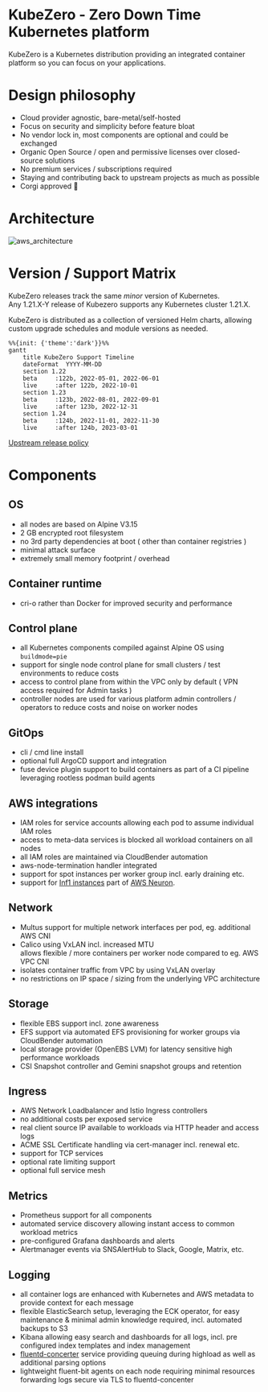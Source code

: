 KubeZero - Zero Down Time Kubernetes platform
========================
KubeZero is a Kubernetes distribution providing an integrated container platform so you can focus on your applications.

# Design philosophy

- Cloud provider agnostic, bare-metal/self-hosted
- Focus on security and simplicity before feature bloat
- No vendor lock in, most components are optional and could be exchanged
- Organic Open Source / open and permissive licenses over closed-source solutions
- No premium services / subscriptions required
- Staying and contributing back to upstream projects as much as possible
- Corgi approved :dog:


# Architecture
![aws_architecture](docs/aws_architecture.png)


# Version / Support Matrix
KubeZero releases track the same *minor* version of Kubernetes.  
Any 1.21.X-Y release of Kubezero supports any Kubernetes cluster 1.21.X.

KubeZero is distributed as a collection of versioned Helm charts, allowing custom upgrade schedules and module versions as needed.

```mermaid
%%{init: {'theme':'dark'}}%%
gantt
    title KubeZero Support Timeline
    dateFormat  YYYY-MM-DD
    section 1.22
    beta     :122b, 2022-05-01, 2022-06-01
    live     :after 122b, 2022-10-01
    section 1.23
    beta     :123b, 2022-08-01, 2022-09-01
    live     :after 123b, 2022-12-31
    section 1.24
    beta     :124b, 2022-11-01, 2022-11-30
    live     :after 124b, 2023-03-01
```

[Upstream release policy](https://kubernetes.io/releases/)

# Components

## OS
- all nodes are based on Alpine V3.15
- 2 GB encrypted root filesystem
- no 3rd party dependencies at boot ( other than container registries )
- minimal attack surface
- extremely small memory footprint / overhead

## Container runtime
- cri-o rather than Docker for improved security and performance

## Control plane
- all Kubernetes components compiled against Alpine OS using `buildmode=pie`
- support for single node control plane for small clusters / test environments to reduce costs
- access to control plane from within the VPC only by default ( VPN access required for Admin tasks )
- controller nodes are used for various platform admin controllers / operators to reduce costs and noise on worker nodes

## GitOps
- cli / cmd line install
- optional full ArgoCD support and integration
- fuse device plugin support to build containers as part of a CI pipeline leveraging rootless podman build agents

## AWS integrations
- IAM roles for service accounts allowing each pod to assume individual IAM roles
- access to meta-data services is blocked all workload containers on all nodes
- all IAM roles are maintained via CloudBender automation
- aws-node-termination handler integrated
- support for spot instances per worker group incl. early draining etc.
- support for [Inf1 instances](https://aws.amazon.com/ec2/instance-types/inf1/) part of [AWS Neuron](https://aws.amazon.com/machine-learning/neuron/).

## Network
- Multus support for multiple network interfaces per pod, eg. additional AWS CNI
- Calico using VxLAN incl. increased MTU  
allows flexible / more containers per worker node compared to eg. AWS VPC CNI
- isolates container traffic from VPC by using VxLAN overlay
- no restrictions on IP space / sizing from the underlying VPC architecture

## Storage
- flexible EBS support incl. zone awareness
- EFS support via automated EFS provisioning for worker groups via CloudBender automation
- local storage provider (OpenEBS LVM) for latency sensitive high performance workloads
- CSI Snapshot controller and Gemini snapshot groups and retention

## Ingress
- AWS Network Loadbalancer and Istio Ingress controllers  
- no additional costs per exposed service
- real client source IP available to workloads via HTTP header and access logs
- ACME SSL Certificate handling via cert-manager incl. renewal etc.
- support for TCP services
- optional rate limiting support 
- optional full service mesh

## Metrics
- Prometheus support for all components
- automated service discovery allowing instant access to common workload metrics
- pre-configured Grafana dashboards and alerts
- Alertmanager events via SNSAlertHub to Slack, Google, Matrix, etc.

## Logging
- all container logs are enhanced with Kubernetes and AWS metadata to provide context for each message
- flexible ElasticSearch setup, leveraging the ECK operator, for easy maintenance & minimal admin knowledge required, incl. automated backups to S3
- Kibana allowing easy search and dashboards for all logs, incl. pre configured index templates and index management
- [fluentd-concerter](https://git.zero-downtime.net/ZeroDownTime/container-park/src/branch/master/fluentd-concenter) service providing queuing during highload as well as additional parsing options
- lightweight fluent-bit agents on each node requiring minimal resources forwarding logs secure via TLS to fluentd-concenter
